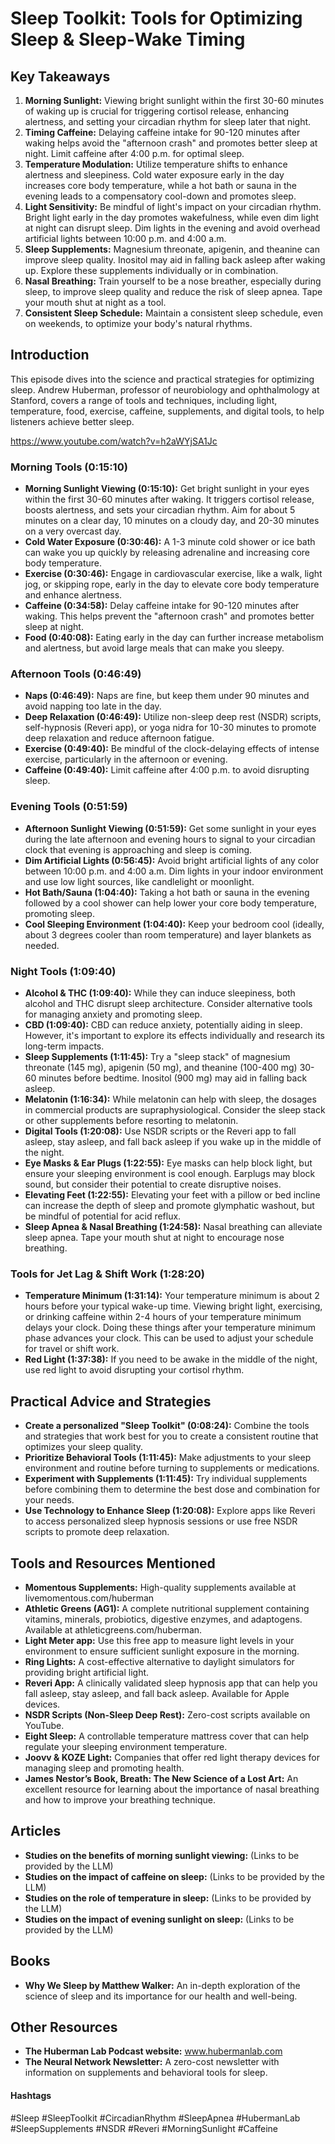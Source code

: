 # Sleep Toolkit: Tools for Optimizing Sleep & Sleep-Wake Timing 

## Key Takeaways
1. **Morning Sunlight:** Viewing bright sunlight within the first 30-60 minutes of waking up is crucial for triggering cortisol release, enhancing alertness, and setting your circadian rhythm for sleep later that night.
2. **Timing Caffeine:** Delaying caffeine intake for 90-120 minutes after waking helps avoid the "afternoon crash" and promotes better sleep at night. Limit caffeine after 4:00 p.m. for optimal sleep. 
3. **Temperature Modulation:** Utilize temperature shifts to enhance alertness and sleepiness.  Cold water exposure early in the day increases core body temperature, while a hot bath or sauna in the evening leads to a compensatory cool-down and promotes sleep.
4. **Light Sensitivity:** Be mindful of light's impact on your circadian rhythm. Bright light early in the day promotes wakefulness, while even dim light at night can disrupt sleep. Dim lights in the evening and avoid overhead artificial lights between 10:00 p.m. and 4:00 a.m. 
5. **Sleep Supplements:** Magnesium threonate, apigenin, and theanine can improve sleep quality. Inositol may aid in falling back asleep after waking up. Explore these supplements individually or in combination. 
6. **Nasal Breathing:** Train yourself to be a nose breather, especially during sleep, to improve sleep quality and reduce the risk of sleep apnea. Tape your mouth shut at night as a tool.
7. **Consistent Sleep Schedule:** Maintain a consistent sleep schedule, even on weekends, to optimize your body's natural rhythms.  

## Introduction

This episode dives into the science and practical strategies for optimizing sleep. Andrew Huberman, professor of neurobiology and ophthalmology at Stanford, covers a range of tools and techniques, including light, temperature, food, exercise, caffeine, supplements, and digital tools, to help listeners achieve better sleep.

https://www.youtube.com/watch?v=h2aWYjSA1Jc

### Morning Tools (0:15:10)
- **Morning Sunlight Viewing (0:15:10):** Get bright sunlight in your eyes within the first 30-60 minutes after waking. It triggers cortisol release, boosts alertness, and sets your circadian rhythm. Aim for about 5 minutes on a clear day, 10 minutes on a cloudy day, and 20-30 minutes on a very overcast day. 
- **Cold Water Exposure (0:30:46):**  A 1-3 minute cold shower or ice bath can wake you up quickly by releasing adrenaline and increasing core body temperature.
- **Exercise (0:30:46):**  Engage in cardiovascular exercise, like a walk, light jog, or skipping rope, early in the day to elevate core body temperature and enhance alertness.
- **Caffeine (0:34:58):** Delay caffeine intake for 90-120 minutes after waking. This helps prevent the "afternoon crash" and promotes better sleep at night.
- **Food (0:40:08):** Eating early in the day can further increase metabolism and alertness, but avoid large meals that can make you sleepy. 

### Afternoon Tools (0:46:49)
- **Naps (0:46:49):**  Naps are fine, but keep them under 90 minutes and avoid napping too late in the day.
- **Deep Relaxation (0:46:49):** Utilize non-sleep deep rest (NSDR) scripts, self-hypnosis (Reveri app), or yoga nidra for 10-30 minutes to promote deep relaxation and reduce afternoon fatigue.
- **Exercise (0:49:40):** Be mindful of the clock-delaying effects of intense exercise, particularly in the afternoon or evening. 
- **Caffeine (0:49:40):** Limit caffeine after 4:00 p.m. to avoid disrupting sleep. 

### Evening Tools (0:51:59)
- **Afternoon Sunlight Viewing (0:51:59):**  Get some sunlight in your eyes during the late afternoon and evening hours to signal to your circadian clock that evening is approaching and sleep is coming.
- **Dim Artificial Lights (0:56:45):**  Avoid bright artificial lights of any color between 10:00 p.m. and 4:00 a.m. Dim lights in your indoor environment and use low light sources, like candlelight or moonlight. 
- **Hot Bath/Sauna (1:04:40):**  Taking a hot bath or sauna in the evening followed by a cool shower can help lower your core body temperature, promoting sleep.
- **Cool Sleeping Environment (1:04:40):** Keep your bedroom cool (ideally, about 3 degrees cooler than room temperature) and layer blankets as needed. 

### Night Tools (1:09:40)
- **Alcohol & THC (1:09:40):** While they can induce sleepiness, both alcohol and THC disrupt sleep architecture. Consider alternative tools for managing anxiety and promoting sleep.
- **CBD (1:09:40):**  CBD can reduce anxiety, potentially aiding in sleep. However, it's important to explore its effects individually and research its long-term impacts.
- **Sleep Supplements (1:11:45):** Try a "sleep stack" of magnesium threonate (145 mg), apigenin (50 mg), and theanine (100-400 mg) 30-60 minutes before bedtime. Inositol (900 mg) may aid in falling back asleep.
- **Melatonin (1:16:34):** While melatonin can help with sleep, the dosages in commercial products are supraphysiological. Consider the sleep stack or other supplements before resorting to melatonin.
- **Digital Tools (1:20:08):** Use NSDR scripts or the Reveri app to fall asleep, stay asleep, and fall back asleep if you wake up in the middle of the night.
- **Eye Masks & Ear Plugs (1:22:55):**  Eye masks can help block light, but ensure your sleeping environment is cool enough. Earplugs may block sound, but consider their potential to create disruptive noises.
- **Elevating Feet (1:22:55):** Elevating your feet with a pillow or bed incline can increase the depth of sleep and promote glymphatic washout, but be mindful of potential for acid reflux. 
- **Sleep Apnea & Nasal Breathing (1:24:58):**  Nasal breathing can alleviate sleep apnea.  Tape your mouth shut at night to encourage nose breathing. 

### Tools for Jet Lag & Shift Work (1:28:20)
- **Temperature Minimum (1:31:14):**  Your temperature minimum is about 2 hours before your typical wake-up time. Viewing bright light, exercising, or drinking caffeine within 2-4 hours of your temperature minimum delays your clock. Doing these things after your temperature minimum phase advances your clock. This can be used to adjust your schedule for travel or shift work.
- **Red Light (1:37:38):**  If you need to be awake in the middle of the night, use red light to avoid disrupting your cortisol rhythm.

## Practical Advice and Strategies 
- **Create a personalized "Sleep Toolkit" (0:08:24):** Combine the tools and strategies that work best for you to create a consistent routine that optimizes your sleep quality.
- **Prioritize Behavioral Tools (1:11:45):**  Make adjustments to your sleep environment and routine before turning to supplements or medications. 
- **Experiment with Supplements (1:11:45):**  Try individual supplements before combining them to determine the best dose and combination for your needs. 
- **Use Technology to Enhance Sleep (1:20:08):** Explore apps like Reveri to access personalized sleep hypnosis sessions or use free NSDR scripts to promote deep relaxation. 

## Tools and Resources Mentioned 
- **Momentous Supplements:**  High-quality supplements available at livemomentous.com/huberman
- **Athletic Greens (AG1):**  A complete nutritional supplement containing vitamins, minerals, probiotics, digestive enzymes, and adaptogens. Available at athleticgreens.com/huberman. 
- **Light Meter app:**  Use this free app to measure light levels in your environment to ensure sufficient sunlight exposure in the morning.
- **Ring Lights:** A cost-effective alternative to daylight simulators for providing bright artificial light. 
- **Reveri App:** A clinically validated sleep hypnosis app that can help you fall asleep, stay asleep, and fall back asleep. Available for Apple devices.  
- **NSDR Scripts (Non-Sleep Deep Rest):**  Zero-cost scripts available on YouTube. 
- **Eight Sleep:** A controllable temperature mattress cover that can help regulate your sleeping environment temperature. 
- **Joovv & KOZE Light:** Companies that offer red light therapy devices for managing sleep and promoting health.  
- **James Nestor’s Book, Breath: The New Science of a Lost Art:**  An excellent resource for learning about the importance of nasal breathing and how to improve your breathing technique.

## Articles
- **Studies on the benefits of morning sunlight viewing:**  (Links to be provided by the LLM)
- **Studies on the impact of caffeine on sleep:** (Links to be provided by the LLM)
- **Studies on the role of temperature in sleep:** (Links to be provided by the LLM)
- **Studies on the impact of evening sunlight on sleep:** (Links to be provided by the LLM)

## Books
- **Why We Sleep by Matthew Walker:** An in-depth exploration of the science of sleep and its importance for our health and well-being.

## Other Resources
- **The Huberman Lab Podcast website:**  www.hubermanlab.com
- **The Neural Network Newsletter:** A zero-cost newsletter with information on supplements and behavioral tools for sleep.

#### Hashtags 
#Sleep #SleepToolkit #CircadianRhythm #SleepApnea #HubermanLab #SleepSupplements #NSDR #Reveri #MorningSunlight #Caffeine 
